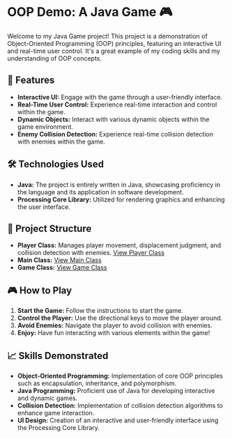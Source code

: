 # OOP Demo: A Java Game 🎮

Welcome to my Java Game project! This project is a demonstration of Object-Oriented Programming (OOP) principles, featuring an interactive UI and real-time user control. It's a great example of my coding skills and my understanding of OOP concepts.

## 🌟 Features
- **Interactive UI:** Engage with the game through a user-friendly interface.
- **Real-Time User Control:** Experience real-time interaction and control within the game.
- **Dynamic Objects:** Interact with various dynamic objects within the game environment.
- **Enemy Collision Detection:** Experience real-time collision detection with enemies within the game.

## 🛠️ Technologies Used
- **Java:** The project is entirely written in Java, showcasing proficiency in the language and its application in software development.
- **Processing Core Library:** Utilized for rendering graphics and enhancing the user interface.

## 📁 Project Structure
- **Player Class:** Manages player movement, displacement judgment, and collision detection with enemies. [View Player Class](https://github.com/samplecatalina/OOP-demo--A-Java-Game/blob/main/src/main/java/demolition/role/Player.java)
- **Main Class:** [View Main Class](https://github.com/samplecatalina/OOP-demo--A-Java-Game/blob/main/src/com/company/Main.java)
- **Game Class:** [View Game Class](https://github.com/samplecatalina/OOP-demo--A-Java-Game/blob/main/src/com/company/Game.java)

## 🎮 How to Play
1. **Start the Game:** Follow the instructions to start the game.
2. **Control the Player:** Use the directional keys to move the player around.
3. **Avoid Enemies:** Navigate the player to avoid collision with enemies.
4. **Enjoy:** Have fun interacting with various elements within the game!

## 📈 Skills Demonstrated
- **Object-Oriented Programming:** Implementation of core OOP principles such as encapsulation, inheritance, and polymorphism.
- **Java Programming:** Proficient use of Java for developing interactive and dynamic games.
- **Collision Detection:** Implementation of collision detection algorithms to enhance game interaction.
- **UI Design:** Creation of an interactive and user-friendly interface using the Processing Core Library.
